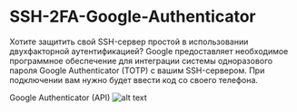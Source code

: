 # SSH-2FA-Google-Authenticator
Хотите защитить свой SSH-сервер простой в использовании двухфакторной аутентификацией? 
Google предоставляет необходимое программное обеспечение для интеграции системы одноразового пароля Google Authenticator (TOTP) с вашим SSH-сервером. При подключении вам нужно будет ввести код со своего телефона.

Google Authenticator (API)
![alt text](https://ibb.co/b30wry)
